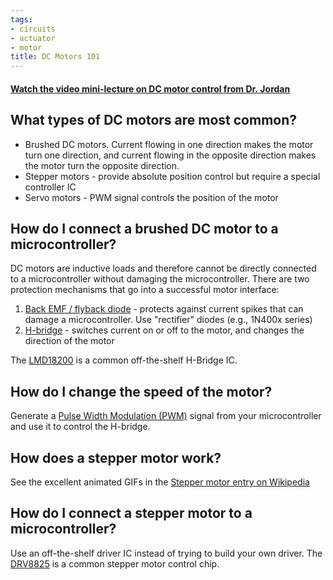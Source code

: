 ```yaml
---
tags:
- circuits
- actuator
- motor
title: DC Motors 101
---
```


#### [Watch the video mini-lecture on DC motor control from Dr. Jordan](https://youtu.be/nMhxy2hxcKs)

## What types of DC motors are most common?

-   Brushed DC motors. Current flowing in one direction makes the motor turn one direction, and current flowing in the opposite direction makes the motor turn the opposite direction.
-   Stepper motors - provide absolute position control but require a special controller IC
-   Servo motors - PWM signal controls the position of the motor

## How do I connect a brushed DC motor to a microcontroller?

DC motors are inductive loads and therefore cannot be directly connected to a microcontroller without damaging the microcontroller. There are two protection mechanisms that go into a successful motor interface:

1.  [Back EMF / flyback diode](https://www.electronicshub.org/flyback-diode-or-freewheeling-diode/) - protects against current spikes that can damage a microcontroller. Use "rectifier" diodes (e.g., 1N400x series)
2.  [H-bridge](http://modularcircuits.tantosonline.com/blog/articles/h-bridge-secrets/h-bridges-the-basics/) - switches current on or off to the motor, and changes the direction of the motor

The [LMD18200](http://www.superdroidrobots.com/product_info/LMD18200.pdf) is a common off-the-shelf H-Bridge IC.

## How do I change the speed of the motor?

Generate a [Pulse Width Modulation (PWM)](https://learn.sparkfun.com/tutorials/pulse-width-modulation) signal from your microcontroller and use it to control the H-bridge.

## How does a stepper motor work?

See the excellent animated GIFs in the [Stepper motor entry on Wikipedia](https://en.wikipedia.org/wiki/Stepper_motor)

## How do I connect a stepper motor to a microcontroller?

Use an off-the-shelf driver IC instead of trying to build your own driver. The [DRV8825](https://www.pololu.com/file/0J590/drv8825.pdf) is a common stepper motor control chip.
